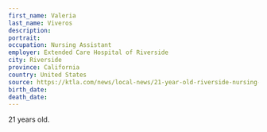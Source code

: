 ```yaml
---
first_name: Valeria
last_name: Viveros
description: 
portrait: 
occupation: Nursing Assistant
employer: Extended Care Hospital of Riverside
city: Riverside
province: California
country: United States
source: https://ktla.com/news/local-news/21-year-old-riverside-nursing-assistant-dies-from-covid-19-complications/
birth_date: 
death_date: 
---
```


21 years old.
